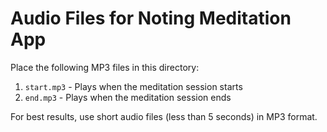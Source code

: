 # Audio Files for Noting Meditation App

Place the following MP3 files in this directory:
1. `start.mp3` - Plays when the meditation session starts
2. `end.mp3` - Plays when the meditation session ends

For best results, use short audio files (less than 5 seconds) in MP3 format.
